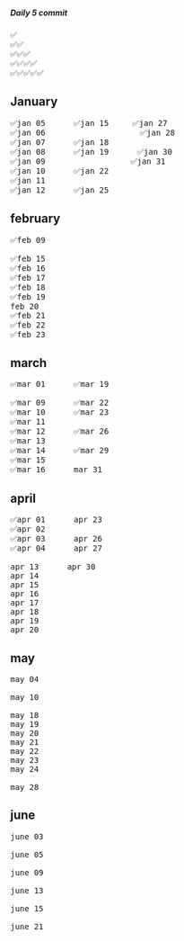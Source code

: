##### Daily 5 commit 
<pre>
✅
✅✅
✅✅✅
✅✅✅✅
✅✅✅✅✅
</pre>

January
------------------------------
<pre>
✅jan 05      ✅jan 15     ✅jan 27          
✅jan 06                    ✅jan 28          
✅jan 07      ✅jan 18                      
✅jan 08      ✅jan 19      ✅jan 30          
✅jan 09                  ✅jan 31          
✅jan 10      ✅jan 22                      
✅jan 11                                  
✅jan 12      ✅jan 25                      
</pre>

february
-------------------------------
<pre>
✅feb 09

✅feb 15
✅feb 16
✅feb 17
✅feb 18
✅feb 19
feb 20
✅feb 21
✅feb 22
✅feb 23
</pre>

march
--------------------------------
<pre>
✅mar 01      ✅mar 19

✅mar 09      ✅mar 22
✅mar 10      ✅mar 23
✅mar 11
✅mar 12      ✅mar 26
✅mar 13      
✅mar 14      ✅mar 29
✅mar 15
✅mar 16      mar 31
</pre>


april
--------------------------------
<pre>
✅apr 01      apr 23
✅apr 02      
✅apr 03      apr 26
✅apr 04      apr 27

apr 13      apr 30
apr 14      
apr 15      
apr 16      
apr 17      
apr 18      
apr 19      
apr 20   
</pre>


may
---------------------------------
<pre>
may 04

may 10

may 18
may 19
may 20
may 21
may 22
may 23
may 24

may 28
</pre>


june
---------------------------------
<pre>
june 03

june 05

june 09

june 13

june 15

june 21
</pre>
